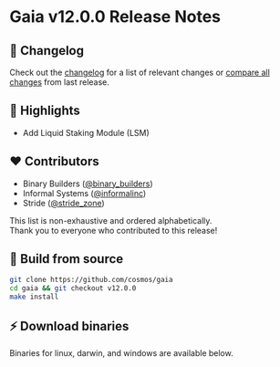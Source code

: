 # Gaia v12.0.0  Release Notes 

## 📝 Changelog

Check out the [changelog](https://github.com/cosmos/gaia/blob/v12.0.0/CHANGELOG.md) for a list of relevant changes or [compare all changes](https://github.com/cosmos/cosmos-sdk/compare/v11.0.0...v12.0.0) from last release.

## 🚀 Highlights

<!-- Add any highlights of this release -->

- Add Liquid Staking Module (LSM)

## ❤️ Contributors

* Binary Builders ([@binary_builders](https://twitter.com/binary_builders))
* Informal Systems ([@informalinc](https://twitter.com/informalinc))
* Stride ([@stride_zone](https://twitter.com/stride_zone))

This list is non-exhaustive and ordered alphabetically.  
Thank you to everyone who contributed to this release!

## 🔨 Build from source

```bash
git clone https://github.com/cosmos/gaia
cd gaia && git checkout v12.0.0
make install
```

## ⚡️ Download binaries

Binaries for linux, darwin, and windows are available below.